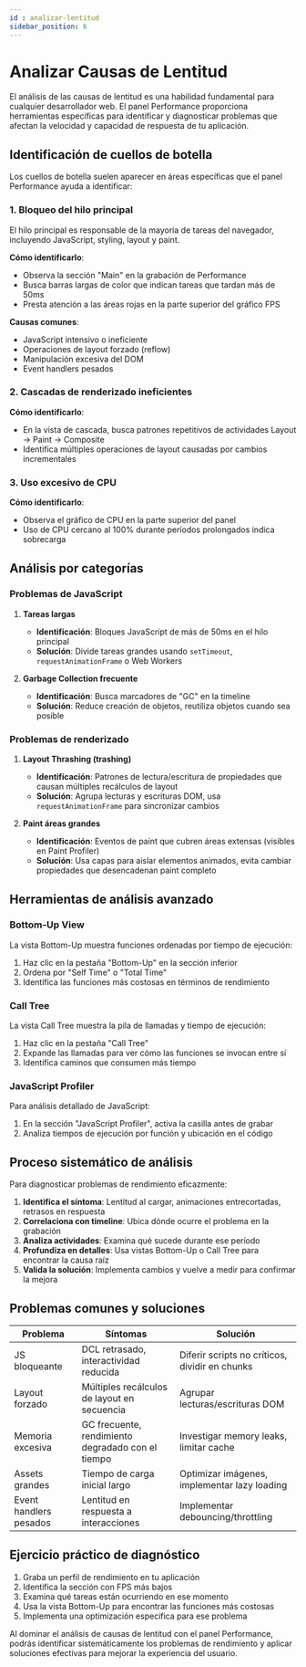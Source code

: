 ```yaml
---
id : analizar-lentitud
sidebar_position: 6
---
```


# Analizar Causas de Lentitud

El análisis de las causas de lentitud es una habilidad fundamental para cualquier desarrollador web. El panel Performance proporciona herramientas específicas para identificar y diagnosticar problemas que afectan la velocidad y capacidad de respuesta de tu aplicación.

## Identificación de cuellos de botella

Los cuellos de botella suelen aparecer en áreas específicas que el panel Performance ayuda a identificar:

### 1. Bloqueo del hilo principal

El hilo principal es responsable de la mayoría de tareas del navegador, incluyendo JavaScript, styling, layout y paint.

**Cómo identificarlo**:
- Observa la sección "Main" en la grabación de Performance
- Busca barras largas de color que indican tareas que tardan más de 50ms
- Presta atención a las áreas rojas en la parte superior del gráfico FPS

**Causas comunes**:
- JavaScript intensivo o ineficiente
- Operaciones de layout forzado (reflow)
- Manipulación excesiva del DOM
- Event handlers pesados

### 2. Cascadas de renderizado ineficientes

**Cómo identificarlo**:
- En la vista de cascada, busca patrones repetitivos de actividades Layout → Paint → Composite
- Identifica múltiples operaciones de layout causadas por cambios incrementales

### 3. Uso excesivo de CPU

**Cómo identificarlo**:
- Observa el gráfico de CPU en la parte superior del panel
- Uso de CPU cercano al 100% durante períodos prolongados indica sobrecarga

## Análisis por categorías

### Problemas de JavaScript

1. **Tareas largas**
   - **Identificación**: Bloques JavaScript de más de 50ms en el hilo principal
   - **Solución**: Divide tareas grandes usando `setTimeout`, `requestAnimationFrame` o Web Workers

2. **Garbage Collection frecuente**
   - **Identificación**: Busca marcadores de "GC" en la timeline
   - **Solución**: Reduce creación de objetos, reutiliza objetos cuando sea posible

### Problemas de renderizado

1. **Layout Thrashing (trashing)**
   - **Identificación**: Patrones de lectura/escritura de propiedades que causan múltiples recálculos de layout
   - **Solución**: Agrupa lecturas y escrituras DOM, usa `requestAnimationFrame` para sincronizar cambios

2. **Paint áreas grandes**
   - **Identificación**: Eventos de paint que cubren áreas extensas (visibles en Paint Profiler)
   - **Solución**: Usa capas para aislar elementos animados, evita cambiar propiedades que desencadenan paint completo

## Herramientas de análisis avanzado

### Bottom-Up View

La vista Bottom-Up muestra funciones ordenadas por tiempo de ejecución:

1. Haz clic en la pestaña "Bottom-Up" en la sección inferior
2. Ordena por "Self Time" o "Total Time"
3. Identifica las funciones más costosas en términos de rendimiento

### Call Tree

La vista Call Tree muestra la pila de llamadas y tiempo de ejecución:

1. Haz clic en la pestaña "Call Tree"
2. Expande las llamadas para ver cómo las funciones se invocan entre sí
3. Identifica caminos que consumen más tiempo

### JavaScript Profiler

Para análisis detallado de JavaScript:

1. En la sección "JavaScript Profiler", activa la casilla antes de grabar
2. Analiza tiempos de ejecución por función y ubicación en el código

## Proceso sistemático de análisis

Para diagnosticar problemas de rendimiento eficazmente:

1. **Identifica el síntoma**: Lentitud al cargar, animaciones entrecortadas, retrasos en respuesta
2. **Correlaciona con timeline**: Ubica dónde ocurre el problema en la grabación
3. **Analiza actividades**: Examina qué sucede durante ese período
4. **Profundiza en detalles**: Usa vistas Bottom-Up o Call Tree para encontrar la causa raíz
5. **Valida la solución**: Implementa cambios y vuelve a medir para confirmar la mejora

## Problemas comunes y soluciones

| Problema | Síntomas | Solución |
|----------|----------|----------|
| JS bloqueante | DCL retrasado, interactividad reducida | Diferir scripts no críticos, dividir en chunks |
| Layout forzado | Múltiples recálculos de layout en secuencia | Agrupar lecturas/escrituras DOM |
| Memoria excesiva | GC frecuente, rendimiento degradado con el tiempo | Investigar memory leaks, limitar cache |
| Assets grandes | Tiempo de carga inicial largo | Optimizar imágenes, implementar lazy loading |
| Event handlers pesados | Lentitud en respuesta a interacciones | Implementar debouncing/throttling |

## Ejercicio práctico de diagnóstico

1. Graba un perfil de rendimiento en tu aplicación
2. Identifica la sección con FPS más bajos
3. Examina qué tareas están ocurriendo en ese momento
4. Usa la vista Bottom-Up para encontrar las funciones más costosas
5. Implementa una optimización específica para ese problema

Al dominar el análisis de causas de lentitud con el panel Performance, podrás identificar sistemáticamente los problemas de rendimiento y aplicar soluciones efectivas para mejorar la experiencia del usuario.